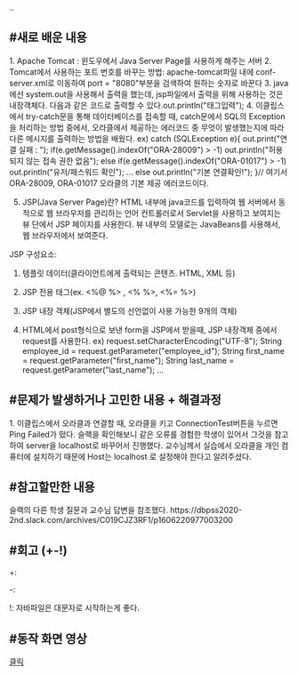 ..
<h2>#새로 배운 내용</h2>
1. Apache Tomcat : 윈도우에서 Java Server Page를 사용하게 해주는 서버  
2. Tomcat에서 사용하는 포트 번호를 바꾸는 방법: apache-tomcat파일 내에 conf-server.xml로 이동하여 port = "8080"부분을 검색하여 원하는 숫자로 바꾼다
3. java에선 system.out을 사용해서 출력을 했는데, jsp파일에서 출력을 위해 사용하는 것은 내장객체다. 다음과 같은 코드로 출력할 수 있다.out.println("태그입력");
4. 이클립스에서 try-catch문을 통해 데이터베이스를 접속할 때, catch문에서 SQL의 Exception을 처리하는 방법 중에서, 오라클에서 제공하는 에러코드 중 무엇이 발생했는지에 따라 다른 메시지를 출력하는 방법을 배웠다.
  ex) catch (SQLException e){
      out.print("연결 실패 : ");
      if(e.getMessage().indexOf("ORA-28009") > -1)
        out.println("허용되지 않는 접속 권한 없음");
      else if(e.getMessage().indexOf("ORA-01017") > -1)
        out.println("유저/패스워드 확인");
        ...
      else 
        out.println("기본 연결확인!");
    }// 여기서 ORA-28009, ORA-01017 오라클의 기본 제공 에러코드이다.

5. JSP(Java Server Page)란? HTML 내부에 java코드를 입력하여 웹 서버에서 동적으로 웹 브라우저를 관리하는 언어 
  컨트롤러로서 Servlet을 사용하고 보여지는 뷰 단에서 JSP 페이지를 사용한다. 뷰 내부의 모델로는 JavaBeans를 사용해서, 웹 브라우저에서 보여준다.
  
  JSP 구성요소:
  1. 템플릿 데이터(클라이언트에게 출력되는 콘텐츠. HTML, XML 등)
  2. JSP 전용 태그(ex. <%@ %> , <% %>, <%= %>)
  3. JSP 내장 객체(JSP에서 별도의 선언없이 사용 가능한 9개의 객체)
  
6. HTML에서 post형식으로 보낸 form을 JSP에서 받을때, JSP 내장객체 중에서 request를 사용한다.
    ex) request.setCharacterEncoding("UTF-8"); 
      String employee_id = request.getParameter("employee_id");
      String first_name = request.getParameter("first_name");
      String last_name = request.getParameter("last_name");
      ...


<h2>#문제가 발생하거나 고민한 내용 + 해결과정</h2>
1. 이클립스에서 오라클과 연결할 때, 오라클을 키고 ConnectionTest버튼을 누르면 Ping Failed가 떴다. 슬랙을 확인해보니 같은 오류를 경험한 학생이 있어서 그것을 참고하여 server을 localhost로 바꾸어서 진행했다. 교수님께서 실습에서 오라클을 개인 컴퓨터에 설치하기 때문에 Host는 localhost 로 설정해야 한다고 알려주셨다.


<h2>#참고할만한 내용</h2>
     슬랙의 다른 학생 질문과 교수님 답변을 참조했다. https://dbpss2020-2nd.slack.com/archives/C019CJZ3RF1/p1606220977003200
     
<h2>#회고 (+-!)</h2>
+: 

-: 

!: 자바파일은 대문자로 시작하는게 좋다. 
    
    
<h2>#동작 화면 영상</h2>
<a href="https://youtu.be/S4Meuhcgteg">클릭</a>

